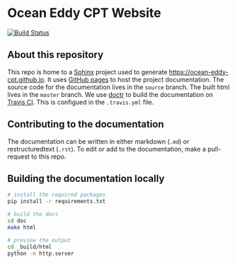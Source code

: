 # Ocean Eddy CPT Website

[![Build Status](https://travis-ci.com/ocean-eddy-cpt/ocean-eddy-cpt.github.io.svg?branch=source)](https://travis-ci.com/ocean-eddy-cpt/ocean-eddy-cpt.github.io)

## About this repository

This repo is home to a [Sphinx](http://www.sphinx-doc.org/en/master/) project
used to generate <https://ocean-eddy-cpt.github.io>.
It uses [GitHub pages](https://help.github.com/en/articles/configuring-a-publishing-source-for-github-pages)
to host the project documentation.
The source code for the documentation lives in the `source` branch.
The built html lives in the `master` branch.
We use [doctr](https://drdoctr.github.io) to build the documentation on
[Travis CI](https://travis-ci.com/ocean-eddy-cpt/ocean-eddy-cpt.github.io).
This is configued in the `.travis.yml` file.

## Contributing to the documentation

The documentation can be written in either markdown (`.md`) or
restructuredtext (`.rst`).
To edit or add to the documentation, make a pull-request to this repo.

## Building the documentation locally

```bash
# install the required packages
pip install -r requirements.txt

# build the docs
cd doc
make html

# preview the output
cd _build/html
python -m http.server
```
